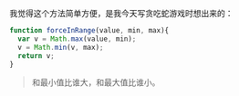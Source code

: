 我觉得这个方法简单方便，是我今天写贪吃蛇游戏时想出来的：


```javascript
function forceInRange(value, min, max){
  var v = Math.max(value, min);
  v = Math.min(v, max);
  return v;
}

```


> 和最小值比谁大，和最大值比谁小。

